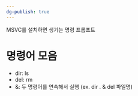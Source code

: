 ```yaml
---
dg-publish: true
---
```


MSVC를 설치하면 생기는 명령 프롬프트

# 명령어 모음
- dir: ls
- del: rm
- &: 두 명령어를 연속해서 실행 (ex. dir . & del 파일명)